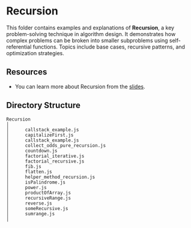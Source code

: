 # Recursion

This folder contains examples and explanations of **Recursion**, a key problem-solving technique in algorithm design. It demonstrates how complex problems can be broken into smaller subproblems using self-referential functions. Topics include base cases, recursive patterns, and optimization strategies.

## Resources

- You can learn more about Recursion from the [slides](https://cs.slides.com/colt_steele/searching-algorithms-22/fullscreen).

## Directory Structure

```
Recursion
│
│      callstack_example.js
│      capitalizeFirst.js
│      callstack_example.js
│      collect_odds_pure_recursion.js
│      countdown.js
│      factorial_iterative.js
│      factorial_recursive.js
│      fib.js
│      flatten.js
│      helper_method_recursion.js
│      isPalindrome.js
│      power.js
│      productOfArray.js
│      recursiveRange.js
│      reverse.js
│      someRecursive.js
│      sumrange.js
│
```
